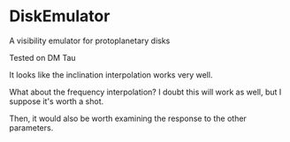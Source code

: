 # DiskEmulator
A visibility emulator for protoplanetary disks

Tested on DM Tau

It looks like the inclination interpolation works very well.

What about the frequency interpolation? I doubt this will work as well, but I suppose it's worth a shot.

Then, it would also be worth examining the response to the other parameters.
